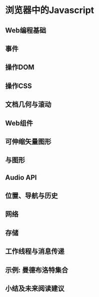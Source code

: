 # 浏览器中的Javascript

## Web编程基础

## 事件

## 操作DOM

## 操作CSS

## 文档几何与滚动

## Web组件

## 可伸缩矢量图形

## <canvas>与图形

## Audio API

## 位置、导航与历史

## 网络

## 存储

## 工作线程与消息传递

## 示例: 曼德布洛特集合

## 小结及未来阅读建议